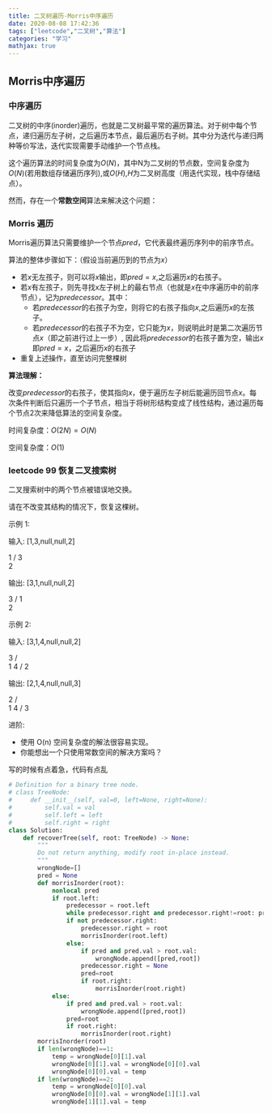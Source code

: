 ```yaml
---
title: 二叉树遍历-Morris中序遍历
date: 2020-08-08 17:42:36
tags: ["leetcode","二叉树","算法"]
categories: "学习"
mathjax: true
---
```

## Morris中序遍历

### 中序遍历

二叉树的中序(inorder)遍历，也就是二叉树最平常的遍历算法。对于树中每个节点，递归遍历左子树，之后遍历本节点，最后遍历右子树。其中分为迭代与递归两种等价写法，迭代实现需要手动维护一个节点栈。

这个遍历算法的时间复杂度为$O(N)$，其中N为二叉树的节点数，空间复杂度为$O(N)$(若用数组存储遍历序列),或$O(H)$,$H$为二叉树高度（用迭代实现，栈中存储结点）。



然而，存在一个**常数空间**算法来解决这个问题：

### Morris 遍历

<!-- more -->

Morris遍历算法只需要维护一个节点$pred$，它代表最终遍历序列中的前序节点。

算法的整体步骤如下：（假设当前遍历到的节点为$x$）

- 若$x$无左孩子，则可以将$x$输出，即$pred = x$,之后遍历$x$的右孩子。
- 若$x$有左孩子，则先寻找x左子树上的最右节点（也就是$x$在中序遍历中的前序节点），记为$predecessor$。其中：
  - 若$predecessor$的右孩子为空，则将它的右孩子指向$x$,之后遍历$x$的左孩子。
  - 若$predecessor$的右孩子不为空，它只能为$x$，则说明此时是第二次遍历节点$x$（即之前进行过上一步）, 因此将$predecessor$的右孩子置为空，输出$x$即$pred=x$，之后遍历$x$的右孩子
- 重复上述操作，直至访问完整棵树



**算法理解：**

改变$predecessor$的右孩子，使其指向$x$，便于遍历左子树后能遍历回节点$x$。每次条件判断后只遍历一个子节点，相当于将树形结构变成了线性结构，通过遍历每个节点2次来降低算法的空间复杂度。

时间复杂度：$O(2N) = O(N)$

空间复杂度：$O(1)$



### leetcode 99 恢复二叉搜索树

二叉搜索树中的两个节点被错误地交换。

请在不改变其结构的情况下，恢复这棵树。

示例 1:

输入: [1,3,null,null,2]

   1
  /
 3
  \
   2

输出: [3,1,null,null,2]

   3
  /
 1
  \
   2

示例 2:

输入: [3,1,4,null,null,2]

  3
 / \
1   4
   /
  2

输出: [2,1,4,null,null,3]

  2
 / \
1   4
   /
  3

进阶:

- 使用 O(n) 空间复杂度的解法很容易实现。
- 你能想出一个只使用常数空间的解决方案吗？

写的时候有点着急，代码有点乱

``` python
# Definition for a binary tree node.
# class TreeNode:
#     def __init__(self, val=0, left=None, right=None):
#         self.val = val
#         self.left = left
#         self.right = right
class Solution:
    def recoverTree(self, root: TreeNode) -> None:
        """
        Do not return anything, modify root in-place instead.
        """
        wrongNode=[]
        pred = None
        def morrisInorder(root):
            nonlocal pred
            if root.left:
                predecessor = root.left
                while predecessor.right and predecessor.right!=root: predecessor = predecessor.right
                if not predecessor.right:
                    predecessor.right = root
                    morrisInorder(root.left)
                else:
                    if pred and pred.val > root.val:
                        wrongNode.append([pred,root])
                    predecessor.right = None
                    pred=root
                    if root.right:
                        morrisInorder(root.right)
            else:
                if pred and pred.val > root.val:
                    wrongNode.append([pred,root])
                pred=root
                if root.right:
                    morrisInorder(root.right)    
        morrisInorder(root)
        if len(wrongNode)==1:
            temp = wrongNode[0][1].val
            wrongNode[0][1].val = wrongNode[0][0].val
            wrongNode[0][0].val = temp
        if len(wrongNode)==2:
            temp = wrongNode[0][0].val
            wrongNode[0][0].val = wrongNode[1][1].val
            wrongNode[1][1].val = temp

```

